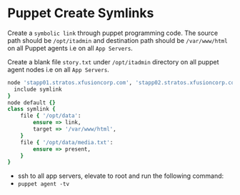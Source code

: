 # Puppet Create Symlinks

Create a `symbolic link` through puppet programming code. The source path should be `/opt/itadmin` and destination path should be `/var/www/html` on all Puppet agents i.e on all `App Servers`.

Create a blank file `story.txt` under `/opt/itadmin` directory on all puppet agent nodes i.e on all `App Servers`.

``` Ruby
node 'stapp01.stratos.xfusioncorp.com', 'stapp02.stratos.xfusioncorp.com', 'stapp03.stratos.xfusioncorp.com' {
  include symlink
}
node default {}
class symlink {
    file { '/opt/data':
        ensure => link,
        target => '/var/www/html',
    }
    file { '/opt/data/media.txt':
        ensure => present,
    }
}
```

- ssh to all app servers, elevate to root and run the following command:
- `puppet agent -tv`
